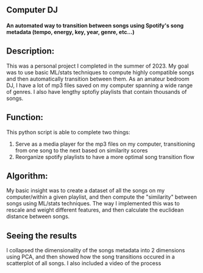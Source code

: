 ## Computer DJ
#### An automated way to transition between songs using Spotify's song metadata (tempo, energy, key, year, genre, etc...)

## Description:
This was a personal project I completed in the summer of 2023. My goal was to use basic ML/stats techniques to compute highly compatible songs and then automatically transition between them. 
As an amateur bedroom DJ, I have a lot of mp3 files saved on my computer spanning a wide range of genres. I also have lengthy sptofiy playlists that contain thousands of songs. 

## Function:
This python script is able to complete two things:
1. Serve as a media player for the mp3 files on my computer, transitioning from one song to the next based on similarity scores
2. Reorganize spotify playlists to have a more optimal song transition flow

## Algorithm:
My basic insight was to create a dataset of all the songs on my computer/within a given playlist, and then compute the "similarity" between songs using ML/stats techniques. 
The way I implemented this was to rescale and weight different features, and then calculate the euclidean distance between songs. 

## Seeing the results
I collapsed the dimensionality of the songs metadata into 2 dimensions using PCA, and then showed how the song transitions occured in a scatterplot of all songs. I also included a video of the process
